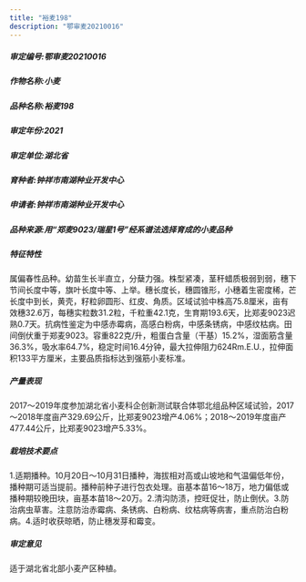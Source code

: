 ```yaml
---
title: "裕麦198"
description: "鄂审麦20210016"
---
```

##### 审定编号:鄂审麦20210016

##### 作物名称:小麦

##### 品种名称:裕麦198

##### 审定年份:2021

##### 审定单位:湖北省

##### 育种者:钟祥市南湖种业开发中心

##### 申请者:钟祥市南湖种业开发中心

##### 品种来源:用“郑麦9023/瑞星1号”经系谱法选择育成的小麦品种

##### 特征特性
属偏春性品种。幼苗生长半直立，分蘖力强。株型紧凑，茎秆蜡质极弱到弱，穗下节间长度中等，旗叶长度中等、上举。穗长度长，穗圆锥形，小穗着生密度稀，芒长度中到长，黄壳，籽粒卵圆形、红皮、角质。区域试验中株高75.8厘米，亩有效穗32.6万，每穗实粒数31.2粒，千粒重42.1克，生育期193.6天，比郑麦9023迟熟0.7天。抗病性鉴定为中感赤霉病，高感白粉病，中感条锈病，中感纹枯病。田间倒伏重于郑麦9023。容重822克/升，粗蛋白含量（干基）15.2%，湿面筋含量36.3%，吸水率64.7%，稳定时间16.4分钟，最大拉伸阻力624Rm.E.U.，拉伸面积133平方厘米，主要品质指标达到强筋小麦标准。

##### 产量表现
2017～2019年度参加湖北省小麦科企创新测试联合体鄂北组品种区域试验，2017～2018年度亩产329.69公斤，比郑麦9023增产4.06%；2018～2019年度亩产477.44公斤，比郑麦9023增产5.33%。

##### 栽培技术要点
1.适期播种。10月20日～10月31日播种，海拔相对高或山坡地和气温偏低年份，播种期可适当提前。播种前种子进行包衣处理。亩基本苗16～18万，地力偏低或播种期较晚田块，亩基本苗18～20万。2.清沟防渍，控旺促壮，防止倒伏。3.防治病虫草害。注意防治赤霉病、条锈病、白粉病、纹枯病等病害，重点防治白粉病。4.适时收获晾晒，防止穗发芽和霉变。

##### 审定意见
适于湖北省北部小麦产区种植。
